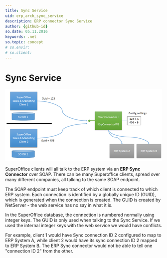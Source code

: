 ```yaml
---
title: Sync Service
uid: erp_arch_sync_service
description: ERP connector Sync Service
author: {github-id}
so.date: 05.11.2016
keywords: .net
so.topic: concept
# so.envir:
# so.client:
---
```


# Sync Service

![x][img1]

SuperOffice clients will all talk to the ERP system via an **ERP Sync Connector** over SOAP. There can be many Superoffice clients, spread over many different companies, all talking to the same SOAP endpoint.

The SOAP endpoint must keep track of which client is connected to which ERP system. Each connection is identified by a globally unique ID (GUID), which is generated when the connection is created. The GUID is created by NetServer - the web service has no say in what it is.

In the SuperOffice database, the connection is numbered normally using integer keys. The GUID is only used when talking to the Sync Service. If we used the internal integer keys with the web service we would have conflicts.

For example, client 1 would have Sync connection ID 2 configured to map to ERP System A, while client 2 would have its sync connection ID 2 mapped to ERP System B. The ERP Sync connector would not be able to tell one "connection ID 2" from the other.

<!-- Referenced images -->
[img1]: media/sdk-diagrams.png
